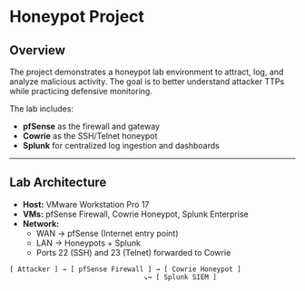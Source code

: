 # Honeypot Project

## Overview
The project demonstrates a honeypot lab environment to attract, log, and analyze malicious activity. The goal is to better understand attacker TTPs while practicing defensive monitoring.  

The lab includes:
- **pfSense** as the firewall and gateway  
- **Cowrie** as the SSH/Telnet honeypot  
- **Splunk** for centralized log ingestion and dashboards  

---

## Lab Architecture
- **Host:** VMware Workstation Pro 17  
- **VMs:** pfSense Firewall, Cowrie Honeypot, Splunk Enterprise  
- **Network:**  
  - WAN → pfSense (Internet entry point)  
  - LAN → Honeypots + Splunk  
  - Ports 22 (SSH) and 23 (Telnet) forwarded to Cowrie  

```text
[ Attacker ] → [ pfSense Firewall ] → [ Cowrie Honeypot ]
                                 ↘→ [ Splunk SIEM ]

